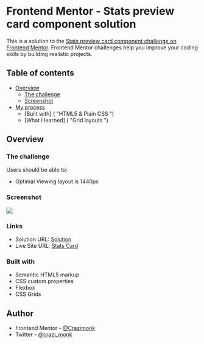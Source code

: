 # Frontend Mentor - Stats preview card component solution

This is a solution to the [Stats preview card component challenge on Frontend Mentor](https://www.frontendmentor.io/challenges/stats-preview-card-component-8JqbgoU62). Frontend Mentor challenges help you improve your coding skills by building realistic projects. 

## Table of contents

- [Overview](#overview)
  - [The challenge](https://www.frontendmentor.io/challenges/stats-preview-card-component-8JqbgoU62)
  - [Screenshot](https://snipboard.io/267afD.jpg)
- [My process](#my-process)
  - [Built with] ( "HTML5 & Plain CSS ")
  - [What I learned] ( "Grid layouts ")

## Overview

### The challenge

Users should be able to:

- Optimal Viewing layout is 1440px

### Screenshot

![](https://snipboard.io/267afD.jpg)

### Links

- Solution URL: [Solution](https://t.co/5Jo2vAITlQ)
- Live Site URL: [Stats Card](https://monks-stats-card.netlify.app/)


### Built with

- Semantic HTML5 markup
- CSS custom properties
- Flexbox
- CSS Grids

## Author

- Frontend Mentor - [@Crazimonk](https://www.frontendmentor.io/profile/Crazimonk)
- Twitter - [@crazi_monk](https://www.twitter.com/https://twitter.com/crazi_monk)


